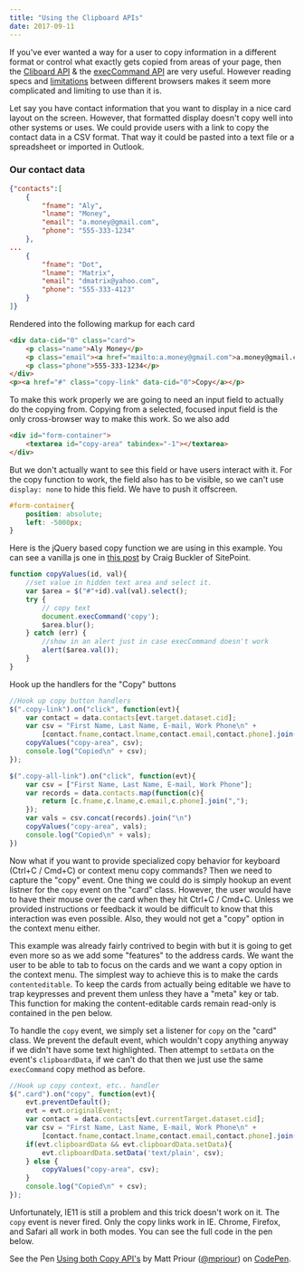 ```yaml
---
title: "Using the Clipboard APIs"
date: 2017-09-11
---
```


If you've ever wanted a way for a user to copy information in a different format or control what exactly gets copied from areas of your page, then the [Cliboard API](https://developer.mozilla.org/en-US/docs/Web/API/ClipboardEvent) & the [execCommand API](https://developer.mozilla.org/en-US/docs/Web/API/Document/execCommand) are very useful. However reading specs and [limitations](http://caniuse.com/#feat=clipboard) between different browsers makes it seem more complicated and limiting to use than it is.

Let say you have contact information that you want to display in a nice card layout on the screen. However, that formatted display doesn't copy well into other systems or uses. We could provide users with a link to copy the contact data in a CSV format. That way it could be pasted into a text file or a spreadsheet or imported in Outlook.

### Our contact data

```json
{"contacts":[
    {
        "fname": "Aly",
        "lname": "Money",
        "email": "a.money@gmail.com",
        "phone": "555-333-1234"
    },
...
    {
        "fname": "Dot",
        "lname": "Matrix",
        "email": "dmatrix@yahoo.com",
        "phone": "555-333-4123"
    }
]}
```

Rendered into the following markup for each card

```html
<div data-cid="0" class="card">
    <p class="name">Aly Money</p>
    <p class="email"><a href="mailto:a.money@gmail.com">a.money@gmail.com</a></p>
    <p class="phone">555-333-1234</p>
</div>
<p><a href="#" class="copy-link" data-cid="0">Copy</a></p>
```

To make this work properly we are going to need an input field to actually do the copying from. Copying from a selected, focused input field is the only cross-browser way to make this work. So we also add

```html
<div id="form-container">
    <textarea id="copy-area" tabindex="-1"></textarea>
</div>
```

But we don't actually want to see this field or have users interact with it. For the copy function to work, the field also has to be visible, so we can't use `display: none` to hide this field. We have to push it offscreen.

```css
#form-container{
    position: absolute;
    left: -5000px;
} 
```

Here is the jQuery based copy function we are using in this example. You can see a vanilla js one in [this post](https://www.sitepoint.com/javascript-copy-to-clipboard/) by Craig Buckler of SitePoint.

```js
function copyValues(id, val){
    //set value in hidden text area and select it.
    var $area = $("#"+id).val(val).select();
    try {
        // copy text
        document.execCommand('copy');
        $area.blur();
    } catch (err) {
        //show in an alert just in case execCommand doesn't work
        alert($area.val());
    }
}
```

Hook up the handlers for the "Copy" buttons

```js
//Hook up copy button handlers
$(".copy-link").on("click", function(evt){
    var contact = data.contacts[evt.target.dataset.cid];
    var csv = "First Name, Last Name, E-mail, Work Phone\n" +
        [contact.fname,contact.lname,contact.email,contact.phone].join(",");
    copyValues("copy-area", csv);
    console.log("Copied\n" + csv);
});

$(".copy-all-link").on("click", function(evt){
    var csv = ["First Name, Last Name, E-mail, Work Phone"];
    var records = data.contacts.map(function(c){
        return [c.fname,c.lname,c.email,c.phone].join(",");
    });
    var vals = csv.concat(records).join("\n")
    copyValues("copy-area", vals);
    console.log("Copied\n" + vals);
})
```

Now what if you want to provide specialized copy behavior for keyboard (Ctrl+C / Cmd+C) or context menu copy commands? Then we need to capture the "copy" event. One thing we could do is simply hookup an event listner for the `copy` event on the "card" class. However, the user would have to have their mouse over the card when they hit Ctrl+C / Cmd+C. Unless we provided instructions or feedback it would be difficult to know that this interaction was even possible. Also, they would not get a "copy" option in the context menu either. 

This example was already fairly contrived to begin with but it is going to get even more so as we add some "features" to the address cards.  We want the user to be able to tab to focus on the cards and we want a copy option in the context menu. The simplest way to achieve this is to make the cards `contenteditable`. To keep the cards from actually being editable we have to trap keypresses and prevent them unless they have a "meta" key or tab. This function for making the content-editable cards remain read-only is contained in the pen below.

To handle the `copy` event, we simply set a listener for `copy` on the "card" class. We prevent the default event, which wouldn't copy anything anyway if we didn't have some text highlighted. Then attempt to `setData` on the event's `clipboardData`, if we can't do that then we just use the same `execCommand` copy method as before.

```js
//Hook up copy context, etc.. handler
$(".card").on("copy", function(evt){
    evt.preventDefault();
    evt = evt.originalEvent;
    var contact = data.contacts[evt.currentTarget.dataset.cid];
    var csv = "First Name, Last Name, E-mail, Work Phone\n" +
        [contact.fname,contact.lname,contact.email,contact.phone].join(",");
    if(evt.clipboardData && evt.clipboardData.setData){
        evt.clipboardData.setData('text/plain', csv);
    } else {
        copyValues("copy-area", csv);
    }
    console.log("Copied\n" + csv);
});
```

Unfortunately, IE11 is still a problem and this trick doesn't work on it. The `copy` event is never fired. Only the copy links work in IE. Chrome, Firefox, and Safari all work in both modes. You can see the full code in the pen below.

<p data-height="400" data-theme-id="1" data-slug-hash="RZXBme" data-default-tab="js,result" data-user="mpriour" data-embed-version="2" data-pen-title="Using both Copy API's" class="codepen">See the Pen <a href="https://codepen.io/mpriour/pen/RZXBme/">Using both Copy API's</a> by Matt Priour (<a href="https://codepen.io/mpriour">@mpriour</a>) on <a href="https://codepen.io">CodePen</a>.</p>
<script async src="https://production-assets.codepen.io/assets/embed/ei.js"></script>

